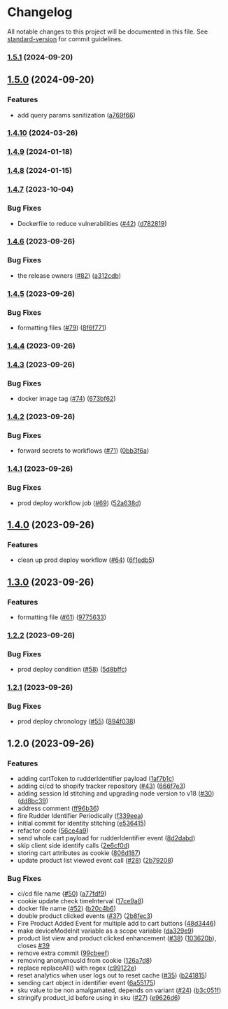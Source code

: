 # Changelog

All notable changes to this project will be documented in this file. See [standard-version](https://github.com/conventional-changelog/standard-version) for commit guidelines.

### [1.5.1](https://github.com/rudderlabs/rudder-shopify-tracker/compare/v1.5.0...v1.5.1) (2024-09-20)

## [1.5.0](https://github.com/rudderlabs/rudder-shopify-tracker/compare/v1.4.10...v1.5.0) (2024-09-20)


### Features

* add query params sanitization ([a769f66](https://github.com/rudderlabs/rudder-shopify-tracker/commit/a769f66cefb6e43b86f560eee7a8a225e004c322))

### [1.4.10](https://github.com/rudderlabs/rudder-shopify-tracker/compare/v1.4.9...v1.4.10) (2024-03-26)

### [1.4.9](https://github.com/rudderlabs/rudder-shopify-tracker/compare/v1.4.8...v1.4.9) (2024-01-18)

### [1.4.8](https://github.com/rudderlabs/rudder-shopify-tracker/compare/v1.4.7...v1.4.8) (2024-01-15)

### [1.4.7](https://github.com/rudderlabs/rudder-shopify-tracker/compare/v1.4.6...v1.4.7) (2023-10-04)

### Bug Fixes

- Dockerfile to reduce vulnerabilities ([#42](https://github.com/rudderlabs/rudder-shopify-tracker/issues/42)) ([d782819](https://github.com/rudderlabs/rudder-shopify-tracker/commit/d7828193f4af4fcafefb96f553c6e52e80e86528))

### [1.4.6](https://github.com/rudderlabs/rudder-shopify-tracker/compare/v1.4.5...v1.4.6) (2023-09-26)

### Bug Fixes

- the release owners ([#82](https://github.com/rudderlabs/rudder-shopify-tracker/issues/82)) ([a312cdb](https://github.com/rudderlabs/rudder-shopify-tracker/commit/a312cdb9ef4fa591d1116e2b5ea245fb77d1cc5d))

### [1.4.5](https://github.com/rudderlabs/rudder-shopify-tracker/compare/v1.4.4...v1.4.5) (2023-09-26)

### Bug Fixes

- formatting files ([#79](https://github.com/rudderlabs/rudder-shopify-tracker/issues/79)) ([8f6f771](https://github.com/rudderlabs/rudder-shopify-tracker/commit/8f6f77139a3d68bbf20f6284a8eda7e7c324f566))

### [1.4.4](https://github.com/rudderlabs/rudder-shopify-tracker/compare/v1.4.3...v1.4.4) (2023-09-26)

### [1.4.3](https://github.com/rudderlabs/rudder-shopify-tracker/compare/v1.4.2...v1.4.3) (2023-09-26)

### Bug Fixes

- docker image tag ([#74](https://github.com/rudderlabs/rudder-shopify-tracker/issues/74)) ([673bf62](https://github.com/rudderlabs/rudder-shopify-tracker/commit/673bf6299890c757397734e5952b0b78552ce06c))

### [1.4.2](https://github.com/rudderlabs/rudder-shopify-tracker/compare/v1.4.1...v1.4.2) (2023-09-26)

### Bug Fixes

- forward secrets to workflows ([#71](https://github.com/rudderlabs/rudder-shopify-tracker/issues/71)) ([0bb3f6a](https://github.com/rudderlabs/rudder-shopify-tracker/commit/0bb3f6a2502749004d03b24416ddd0d095aa88a9))

### [1.4.1](https://github.com/rudderlabs/rudder-shopify-tracker/compare/v1.4.0...v1.4.1) (2023-09-26)

### Bug Fixes

- prod deploy workflow job ([#69](https://github.com/rudderlabs/rudder-shopify-tracker/issues/69)) ([52a638d](https://github.com/rudderlabs/rudder-shopify-tracker/commit/52a638d1d87c0a728fdc4273d1cf2a37f4445113))

## [1.4.0](https://github.com/rudderlabs/rudder-shopify-tracker/compare/v1.3.0...v1.4.0) (2023-09-26)

### Features

- clean up prod deploy workflow ([#64](https://github.com/rudderlabs/rudder-shopify-tracker/issues/64)) ([6f1edb5](https://github.com/rudderlabs/rudder-shopify-tracker/commit/6f1edb517f87eb3b970907fe96b1aa220f37b0ec))

## [1.3.0](https://github.com/rudderlabs/rudder-shopify-tracker/compare/v1.2.2...v1.3.0) (2023-09-26)

### Features

- formatting file ([#61](https://github.com/rudderlabs/rudder-shopify-tracker/issues/61)) ([9775633](https://github.com/rudderlabs/rudder-shopify-tracker/commit/9775633f0f7cfc2d239147f502e521e7a25f2cc7))

### [1.2.2](https://github.com/rudderlabs/rudder-shopify-tracker/compare/v1.2.1...v1.2.2) (2023-09-26)

### Bug Fixes

- prod deploy condition ([#58](https://github.com/rudderlabs/rudder-shopify-tracker/issues/58)) ([5d8bffc](https://github.com/rudderlabs/rudder-shopify-tracker/commit/5d8bffc9a5d4b9d82a6c43c1aea6a723f523b298))

### [1.2.1](https://github.com/rudderlabs/rudder-shopify-tracker/compare/v1.2.0...v1.2.1) (2023-09-26)

### Bug Fixes

- prod deploy chronology ([#55](https://github.com/rudderlabs/rudder-shopify-tracker/issues/55)) ([894f038](https://github.com/rudderlabs/rudder-shopify-tracker/commit/894f038043addca9d7dd3e5f6f1ea1f9bb0d2336))

## 1.2.0 (2023-09-26)

### Features

- adding cartToken to rudderIdentifier payload ([1af7b1c](https://github.com/rudderlabs/rudder-shopify-tracker/commit/1af7b1c3672ea9a90bbab41793ef72ffd8d778a6))
- adding ci/cd to shopify tracker repository ([#43](https://github.com/rudderlabs/rudder-shopify-tracker/issues/43)) ([666f7e3](https://github.com/rudderlabs/rudder-shopify-tracker/commit/666f7e3288da7113b78e4141e05d0f475b97cc23))
- adding session Id stitching and upgrading node version to v18 ([#30](https://github.com/rudderlabs/rudder-shopify-tracker/issues/30)) ([dd8bc39](https://github.com/rudderlabs/rudder-shopify-tracker/commit/dd8bc39994da3f9c46c1b0d0cded1fc519b90454))
- address comment ([ff96b36](https://github.com/rudderlabs/rudder-shopify-tracker/commit/ff96b365f4c47d9c0dfacf27ec58d688009e68e6))
- fire Rudder Identifier Periodically ([f339eea](https://github.com/rudderlabs/rudder-shopify-tracker/commit/f339eea9cce2c3a14e282ad827ce4afc833946be))
- initial commit for identity stitching ([e536415](https://github.com/rudderlabs/rudder-shopify-tracker/commit/e5364156789ff3d7b014283a351a3bf3543884b1))
- refactor code ([56ce4a9](https://github.com/rudderlabs/rudder-shopify-tracker/commit/56ce4a92c967bbfdd3a2f55b5ee3234522159ecf))
- send whole cart payload for rudderIdentifier event ([8d2dabd](https://github.com/rudderlabs/rudder-shopify-tracker/commit/8d2dabd5556a832fe3d49ed4159d3dea26f57055))
- skip client side identify calls ([2e6cf0d](https://github.com/rudderlabs/rudder-shopify-tracker/commit/2e6cf0de98c50d348f1b346ed97b5dbe39c22445))
- storing cart attributes as cookie ([806d187](https://github.com/rudderlabs/rudder-shopify-tracker/commit/806d1875872c8a52947b5b011581525468f605c2))
- update product list viewed event call ([#28](https://github.com/rudderlabs/rudder-shopify-tracker/issues/28)) ([2b79208](https://github.com/rudderlabs/rudder-shopify-tracker/commit/2b792086ad8d89f33a812a19e290d1518ad27b04))

### Bug Fixes

- ci/cd file name ([#50](https://github.com/rudderlabs/rudder-shopify-tracker/issues/50)) ([a77fdf9](https://github.com/rudderlabs/rudder-shopify-tracker/commit/a77fdf9d40471239cce1f10e4cffe064d365191c))
- cookie update check timeInterval ([17ce9a8](https://github.com/rudderlabs/rudder-shopify-tracker/commit/17ce9a88bdb335075e04e09df6f97d95a2c93f48))
- docker file name ([#52](https://github.com/rudderlabs/rudder-shopify-tracker/issues/52)) ([b20c4b6](https://github.com/rudderlabs/rudder-shopify-tracker/commit/b20c4b617797683cd5281d19a85e13cb32f80be0))
- double product clicked events ([#37](https://github.com/rudderlabs/rudder-shopify-tracker/issues/37)) ([2b8fec3](https://github.com/rudderlabs/rudder-shopify-tracker/commit/2b8fec31f505ea12a98b9637c7c96b869ebcd8b5))
- Fire Product Added Event for multiple add to cart buttons ([48d3446](https://github.com/rudderlabs/rudder-shopify-tracker/commit/48d3446116454c32bbb3c8a9e6f5ceb896591563))
- make deviceModeInit variable as a scope variable ([da329e9](https://github.com/rudderlabs/rudder-shopify-tracker/commit/da329e95790dac3515a9de6ad5a2babdb8f69428))
- product list view and product clicked enhancement ([#38](https://github.com/rudderlabs/rudder-shopify-tracker/issues/38)) ([103620b](https://github.com/rudderlabs/rudder-shopify-tracker/commit/103620b775e2af119198101dc554595afba3bcda)), closes [#39](https://github.com/rudderlabs/rudder-shopify-tracker/issues/39)
- remove extra commit ([99cbeef](https://github.com/rudderlabs/rudder-shopify-tracker/commit/99cbeef4649b3e708053fcf169687d9b7b9a8b84))
- removing anonymousId from cookie ([126a7d8](https://github.com/rudderlabs/rudder-shopify-tracker/commit/126a7d85e857e4e70b50a358b30032f4ef01e2fa))
- replace replaceAll() with regex ([c99122e](https://github.com/rudderlabs/rudder-shopify-tracker/commit/c99122e46241b02f85eaaf156643296358ff119c))
- reset analytics when user logs out to reset cache ([#35](https://github.com/rudderlabs/rudder-shopify-tracker/issues/35)) ([b241815](https://github.com/rudderlabs/rudder-shopify-tracker/commit/b2418156f844bab9005a5dad92082ee39488a809))
- sending cart object in identifier event ([6a55175](https://github.com/rudderlabs/rudder-shopify-tracker/commit/6a55175040b9e2d5f40ab2ac2ffb97dbf6e1e56a))
- sku value to be non amalgamated, depends on variant ([#24](https://github.com/rudderlabs/rudder-shopify-tracker/issues/24)) ([b3c051f](https://github.com/rudderlabs/rudder-shopify-tracker/commit/b3c051fc44d4a2a2c701e45801a8f69ed3d59ad5))
- stringify product_id before using in sku ([#27](https://github.com/rudderlabs/rudder-shopify-tracker/issues/27)) ([e9626d6](https://github.com/rudderlabs/rudder-shopify-tracker/commit/e9626d6ef602a23b9170cb0d260bae4882856f3e))
